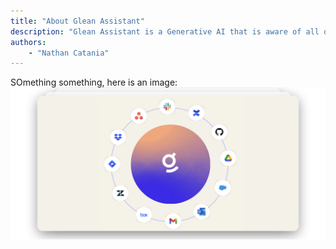 ```yaml
---
title: "About Glean Assistant"
description: "Glean Assistant is a Generative AI that is aware of all of your company information."
authors:
    - "Nathan Catania"
---
```


SOmething something, here is an image:
![](assets/about.en.20231128150515790.en.webp)